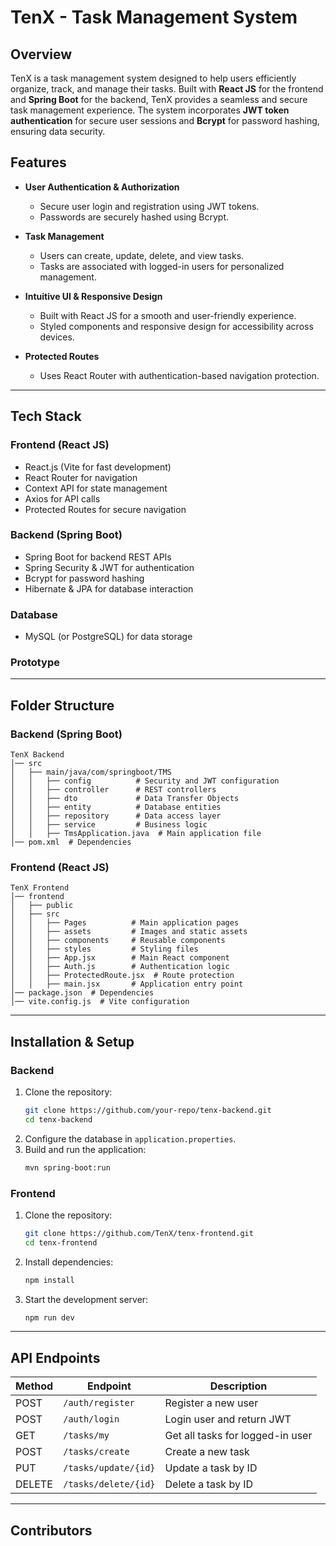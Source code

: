 # TenX - Task Management System

## Overview
TenX is a task management system designed to help users efficiently organize, track, and manage their tasks. Built with **React JS** for the frontend and **Spring Boot** for the backend, TenX provides a seamless and secure task management experience. The system incorporates **JWT token authentication** for secure user sessions and **Bcrypt** for password hashing, ensuring data security.

## Features
- **User Authentication & Authorization**  
  - Secure user login and registration using JWT tokens.
  - Passwords are securely hashed using Bcrypt.
  
- **Task Management**  
  - Users can create, update, delete, and view tasks.
  - Tasks are associated with logged-in users for personalized management.

- **Intuitive UI & Responsive Design**  
  - Built with React JS for a smooth and user-friendly experience.
  - Styled components and responsive design for accessibility across devices.

- **Protected Routes**  
  - Uses React Router with authentication-based navigation protection.

---
## Tech Stack
### Frontend (React JS)
- React.js (Vite for fast development)
- React Router for navigation
- Context API for state management
- Axios for API calls
- Protected Routes for secure navigation

### Backend (Spring Boot)
- Spring Boot for backend REST APIs
- Spring Security & JWT for authentication
- Bcrypt for password hashing
- Hibernate & JPA for database interaction

### Database
- MySQL (or PostgreSQL) for data storage

### Prototype


---
## Folder Structure
### Backend (Spring Boot)
```
TenX Backend
│── src
│   ├── main/java/com/springboot/TMS
│   │   ├── config          # Security and JWT configuration
│   │   ├── controller      # REST controllers
│   │   ├── dto             # Data Transfer Objects
│   │   ├── entity          # Database entities
│   │   ├── repository      # Data access layer
│   │   ├── service         # Business logic
│   │   ├── TmsApplication.java  # Main application file
│── pom.xml  # Dependencies
```

### Frontend (React JS)
```
TenX Frontend
│── frontend
│   ├── public
│   ├── src
│   │   ├── Pages          # Main application pages
│   │   ├── assets         # Images and static assets
│   │   ├── components     # Reusable components
│   │   ├── styles         # Styling files
│   │   ├── App.jsx        # Main React component
│   │   ├── Auth.js        # Authentication logic
│   │   ├── ProtectedRoute.jsx  # Route protection
│   │   ├── main.jsx       # Application entry point
│── package.json  # Dependencies
│── vite.config.js  # Vite configuration
```

---
## Installation & Setup
### Backend
1. Clone the repository:
   ```sh
   git clone https://github.com/your-repo/tenx-backend.git
   cd tenx-backend
   ```
2. Configure the database in `application.properties`.
3. Build and run the application:
   ```sh
   mvn spring-boot:run
   ```

### Frontend
1. Clone the repository:
   ```sh
   git clone https://github.com/TenX/tenx-frontend.git
   cd tenx-frontend
   ```
2. Install dependencies:
   ```sh
   npm install
   ```
3. Start the development server:
   ```sh
   npm run dev
   ```

---
## API Endpoints
| Method | Endpoint | Description |
|--------|---------|-------------|
| POST | `/auth/register` | Register a new user |
| POST | `/auth/login` | Login user and return JWT |
| GET | `/tasks/my` | Get all tasks for logged-in user |
| POST | `/tasks/create` | Create a new task |
| PUT | `/tasks/update/{id}` | Update a task by ID |
| DELETE | `/tasks/delete/{id}` | Delete a task by ID |

---
## Contributors
